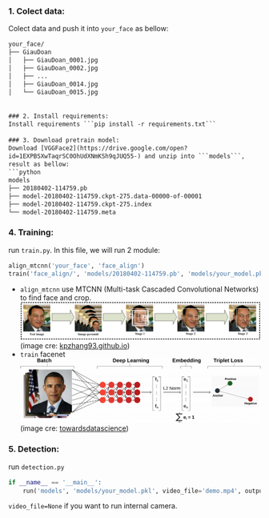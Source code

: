 

### 1. Colect data:
Colect data and push it into ```your_face``` as bellow:
```buildoutcfg
your_face/
├── GiauDoan
│   ├── GiauDoan_0001.jpg
│   ├── GiauDoan_0002.jpg
│   ├── ...
│   ├── GiauDoan_0014.jpg
│   └── GiauDoan_0015.jpg


### 2. Install requirements:
Install requirements ```pip install -r requirements.txt```

### 3. Download pretrain model:
Download [VGGFace2](https://drive.google.com/open?id=1EXPBSXwTaqrSC0OhUdXNmKSh9qJUQ55-) and unzip into ```models```, result as bellow:
```python
models
├── 20180402-114759.pb
├── model-20180402-114759.ckpt-275.data-00000-of-00001
├── model-20180402-114759.ckpt-275.index
└── model-20180402-114759.meta

```

### 4. Training:
run ```train.py```. In this file, we will run 2 module:<br>
```python
align_mtcnn('your_face', 'face_align')
train('face_align/', 'models/20180402-114759.pb', 'models/your_model.pkl')
```
- ```align_mtcnn``` use MTCNN (Multi-task Cascaded Convolutional Networks) to find face and crop.
![MTCNN](image/mtcnn.png)
(image cre: [kpzhang93.github.io](https://kpzhang93.github.io/MTCNN_face_detection_alignment/))
- ```train``` facenet 
![FaceNet](image/facenet.png)
(image cre: [towardsdatascience](https://towardsdatascience.com/a-facenet-style-approach-to-facial-recognition-dc0944efe8d1))
### 5. Detection:
run ```detection.py```
```python
if __name__ == '__main__':
    run('models', 'models/your_model.pkl', video_file='demo.mp4', output_file='demo.avi')
```

```video_file=None``` if you want to run internal camera.
